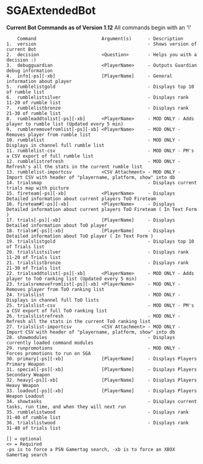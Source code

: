 # SGAExtendedBot

**Current Bot Commands as of Version 1.12**
All commands begin with an '!'

        Command                        Argument(s)      - Description
    1.  version                                         - Shows version of current Bot
    2.  decision                       <Question>       - Helps you with a decision :)
    3.  debugguardian                  <PlayerName>     - Outputs Guardian debug information
    4.  info[-ps][-xb]                 [PlayerName]     - General information about player
    5.  rumblelistgold                                  - Displays top 10 of rumble list
    6.  rumblelistsilver                                - Displays rank 11-20 of rumble list
    7.  rumblelistbronze                                - Displays rank 21-30 of rumble list
    8.  rumbleaddtolist[-ps][-xb]      <PlayerName>     - MOD ONLY - Adds player to rumble list (Updated every 5 min)
    9.  rumbleremovefromlist[-ps][-xb] <PlayerName>     - MOD ONLY - Removes player from rumble list
    10. rumblelist                                      - MOD ONLY - Displays in channel full rumble list
    11. rumblelist-csv                                  - MOD ONLY - PM's a CSV export of full rumble list
    12. rumblelistrefresh                               - MOD ONLY - Refresh's all the stats in the current rumble list
    13. rumblelist-importcsv           <CSV Attachment> - MOD ONLY - Import CSV with header of "playername, platform, show" into db
    14. trialsmap                                       - Displays current trials map with picture
    15. fireteam[-ps][-xb]             <PlayerName>     - Displays Detailed information about current players ToO Fireteam
    16. fireteam#[-ps][-xb]            <PlayerName>     - Displays Detailed information about current players ToO Fireteam ( In Text Form )
    17. trials[-ps][-xb]               [PlayerName]     - Displays Detailed information about ToO player
    18. trials#[-ps][-xb]              [PlayerName]     - Displays Detailed information about ToO player ( In Text Form )
    19. trialslistgold                                  - Displays top 10 of Trials list
    20. trialslistsilver                                - Displays rank 11-20 of Trials list
    21. trialslistbronze                                - Displays rank 21-30 of Trials list
    22. trialsaddtolist[-ps][-xb]      <PlayerName>     - MOD ONLY - Adds player to ToO ranking list (Updated every 5 min)
    23. trialsremovefromlist[-ps][-xb] <PlayerName>     - MOD ONLY - Removes player from ToO ranking list
    24. trialslist                                      - MOD ONLY - Displays in channel full ToO lists
    25. trialslist-csv                                  - MOD ONLY - PM's a CSV export of full ToO ranking list
    26. trialslistrefresh                               - MOD ONLY - Refresh all the stats in the current ToO ranking list
    27. trialslist-importcsv           <CSV Attachment> - MOD ONLY - Import CSV with header of "playername, platform, show" into db
    28. showmodules                                     - Displays currently loaded command modules
    29. runpromotions                                   - MOD ONLY - Forces promotions to run on SGA
    30. primary[-ps][-xb]              [PlayerName]     - Displays Players Primary Weapon 
    31. special[-ps][-xb]              [PlayerName]     - Displays Players Secondary Weapon 
    32. heavy[-ps][-xb]                [PlayerName]     - Displays Players Heavy Weapon 
    33. loadout[-ps][-xb]              [PlayerName]     - Displays Players Weapon Loadout
    34. showtasks                                       - Displays current tasks, run time, and when they will next run
    35. rumblelistwood                                  - Displays rank 31-40 of rumble list
    36. trialslistwood                                  - Displays rank 31-40 of trials list

    [] = optional
    <> = Required
    -ps is to force a PSN Gamertag search, -xb is to force an XBOX Gamertag search
